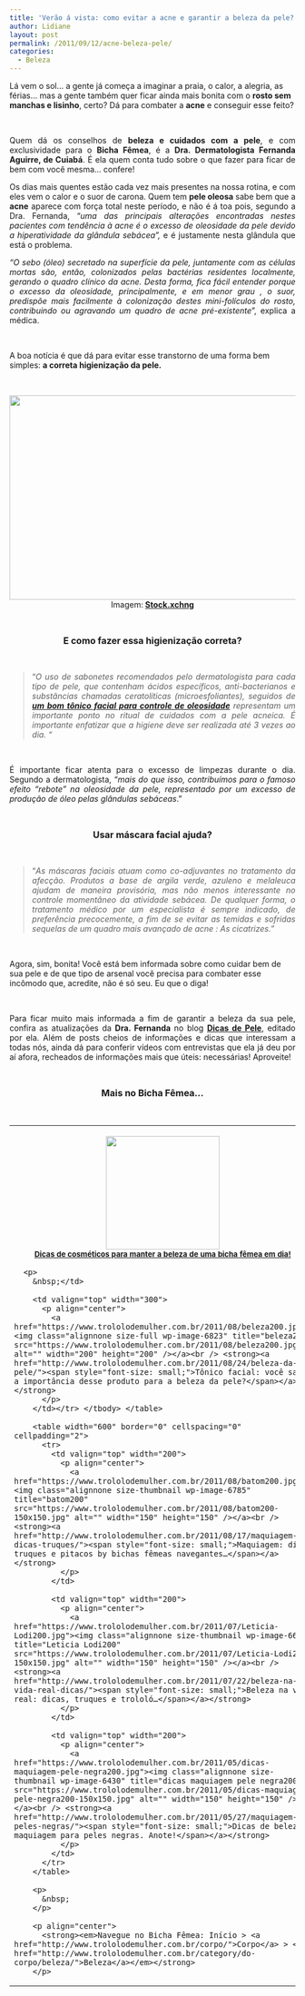 ```yaml
---
title: 'Verão á vista: como evitar a acne e garantir a beleza da pele?'
author: Lidiane
layout: post
permalink: /2011/09/12/acne-beleza-pele/
categories:
  - Beleza
---
```

Lá vem o sol… a gente já começa a imaginar a praia, o calor, a alegria, as férias… mas a gente também quer ficar ainda mais bonita com o **rosto sem manchas e lisinho**, certo? Dá para combater a **acne** e conseguir esse feito?

&nbsp;

<p align="justify">
  Quem dá os conselhos de <strong>beleza e cuidados com a pele</strong>, e com exclusividade para o <strong>Bicha Fêmea</strong>, é a <strong>Dra. Dermatologista Fernanda Aguirre, de Cuiabá</strong>. É ela quem conta tudo sobre o que fazer para ficar de bem com você mesma… confere!
</p>

<!--more-->

<p align="justify">
  Os dias mais quentes estão cada vez mais presentes na nossa rotina, e com eles vem o calor e o suor de carona. Quem tem <strong>pele oleosa</strong> sabe bem que a <strong>acne</strong> aparece com força total neste período, e não é á toa pois, segundo a Dra. Fernanda, “<em>uma das principais alterações encontradas nestes pacientes com tendência à acne é o excesso de oleosidade da pele devido a hiperatividade da glândula sebácea”,</em> e é justamente nesta glândula que está o problema.<em> </em>
</p>

<p align="justify">
  <em>“O sebo (óleo) secretado na superfície da pele, juntamente com as células mortas são, então, colonizados pelas bactérias residentes localmente, gerando o quadro clínico da acne. Desta forma, fica fácil entender porque o excesso da oleosidade, principalmente, e em menor grau , o suor, predispõe mais facilmente à colonização destes mini-folículos do rosto, contribuindo ou agravando um quadro de acne pré-existente</em>”, explica a médica.
</p>

&nbsp;

A boa notícia é que dá para evitar esse transtorno de uma forma bem simples: **a correta higienização da pele.**

&nbsp;

<p align="center">
  <a href="https://www.trololodemulher.com.br/2011/09/beleza-da-pele-acne.jpg"><img class="alignnone size-full wp-image-6893" title="beleza da pele acne" src="https://www.trololodemulher.com.br/2011/09/beleza-da-pele-acne.jpg" alt="" width="600" height="360" /></a><br /> Imagem:<strong> <a href="http://www.sxc.hu/" target="_blank" rel="noopener noreferrer">Stock.xchng</a></strong>
</p>

&nbsp;

<p align="center">
  <strong><span style="font-size: medium;">E como fazer essa higienização correta?</span></strong>
</p>

&nbsp;

> <p align="justify">
>   “<em>O uso de sabonetes recomendados pelo dermatologista para cada tipo de pele, que contenham ácidos específicos, anti-bacterianos e substâncias chamadas ceratolíticas (microesfoliantes), seguidos de <strong><a href="http://www.trololodemulher.com.br/2011/08/24/beleza-da-pele/">um bom tônico facial para controle de oleosidade</a></strong> representam um importante ponto no ritual de cuidados com a pele acneica. É importante enfatizar que a higiene deve ser realizada até 3 vezes ao dia. “</em>
> </p>

&nbsp;

<p align="justify">
  É importante ficar atenta para o excesso de limpezas durante o dia. Segundo a dermatologista, “<em>mais do que isso, contribuímos para o famoso efeito “rebote” na oleosidade da pele, representado por um excesso de produção de óleo pelas glândulas sebáceas</em>.”
</p>

&nbsp;

<p align="center">
  <strong><span style="font-size: medium;">Usar máscara facial ajuda? </span></strong>
</p>

&nbsp;

> <p align="justify">
>   “<em>As máscaras faciais atuam como co-adjuvantes no tratamento da afecção. Produtos a base de argila verde, azuleno e melaleuca ajudam de maneira provisória, mas não menos interessante no controle momentâneo da atividade sebácea. De qualquer forma, o tratamento médico por um especialista é sempre indicado, de preferência precocemente, a fim de se evitar as temidas e sofridas sequelas de um quadro mais avançado de acne : As cicatrizes.”</em>
> </p>

&nbsp;

Agora, sim, bonita! Você está bem informada sobre como cuidar bem de sua pele e de que tipo de arsenal você precisa para combater esse incômodo que, acredite, não é só seu. Eu que o diga!

&nbsp;

<p align="justify">
  Para ficar muito mais informada a fim de garantir a beleza da sua pele, confira as atualizações da <strong>Dra. Fernanda</strong> no blog <strong><a href="http://dicasdepele.blogspot.com/" target="_blank" rel="noopener noreferrer">Dicas de Pele</a></strong>, editado por ela. Além de posts cheios de informações e dicas que interessam a todas nós, ainda dá para conferir vídeos com entrevistas que ela já deu por aí afora, recheados de informações mais que úteis: necessárias! Aproveite!
</p>

&nbsp;

<p align="center">
  <span style="font-size: medium;"><strong>Mais no Bicha Fêmea…</strong> </span>
</p>

&nbsp;

<table width="600" border="0" cellspacing="0" cellpadding="2">
  <tr>
    <td valign="top" width="300">
      <p align="center">
        <a href="https://www.trololodemulher.com.br/2011/08/cely3200.jpg"><img class="alignnone size-full wp-image-6860" title="cely3200" src="https://www.trololodemulher.com.br/2011/08/cely3200.jpg" alt="" width="200" height="200" /></a><br /> <strong><a href="http://www.trololodemulher.com.br/2011/09/02/cosmeticos-beleza/"><span style="font-size: small;">Dicas de cosméticos para manter a beleza de uma bicha fêmea em dia!</span></a></strong>
      </p>
      
      <p>
        &nbsp;</td> 
        
        <td valign="top" width="300">
          <p align="center">
            <a href="https://www.trololodemulher.com.br/2011/08/beleza200.jpg"><img class="alignnone size-full wp-image-6823" title="beleza200" src="https://www.trololodemulher.com.br/2011/08/beleza200.jpg" alt="" width="200" height="200" /></a><br /> <strong><a href="http://www.trololodemulher.com.br/2011/08/24/beleza-da-pele/"><span style="font-size: small;">Tônico facial: você sabe a importância desse produto para a beleza da pele?</span></a></strong>
          </p>
        </td></tr> </tbody> </table> 
        
        <table width="600" border="0" cellspacing="0" cellpadding="2">
          <tr>
            <td valign="top" width="200">
              <p align="center">
                <a href="https://www.trololodemulher.com.br/2011/08/batom200.jpg"><img class="alignnone size-thumbnail wp-image-6785" title="batom200" src="https://www.trololodemulher.com.br/2011/08/batom200-150x150.jpg" alt="" width="150" height="150" /></a><br /> <strong><a href="http://www.trololodemulher.com.br/2011/08/17/maquiagem-dicas-truques/"><span style="font-size: small;">Maquiagem: dicas truques e pitacos by bichas fêmeas navegantes…</span></a></strong>
              </p>
            </td>
            
            <td valign="top" width="200">
              <p align="center">
                <a href="https://www.trololodemulher.com.br/2011/07/Leticia-Lodi200.jpg"><img class="alignnone size-thumbnail wp-image-6669" title="Leticia Lodi200" src="https://www.trololodemulher.com.br/2011/07/Leticia-Lodi200-150x150.jpg" alt="" width="150" height="150" /></a><br /> <strong><a href="http://www.trololodemulher.com.br/2011/07/22/beleza-na-vida-real-dicas/"><span style="font-size: small;">Beleza na vida real: dicas, truques e trololó…</span></a></strong>
              </p>
            </td>
            
            <td valign="top" width="200">
              <p align="center">
                <a href="https://www.trololodemulher.com.br/2011/05/dicas-maquiagem-pele-negra200.jpg"><img class="alignnone size-thumbnail wp-image-6430" title="dicas maquiagem pele negra200" src="https://www.trololodemulher.com.br/2011/05/dicas-maquiagem-pele-negra200-150x150.jpg" alt="" width="150" height="150" /></a><br /> <strong><a href="http://www.trololodemulher.com.br/2011/05/27/maquiagem-peles-negras/"><span style="font-size: small;">Dicas de beleza: maquiagem para peles negras. Anote!</span></a></strong>
              </p>
            </td>
          </tr>
        </table>
        
        <p>
          &nbsp;
        </p>
        
        <p align="center">
          <strong><em>Navegue no Bicha Fêmea: Início > <a href="http://www.trololodemulher.com.br/corpo/">Corpo</a> > <a href="http://www.trololodemulher.com.br/category/do-corpo/beleza/">Beleza</a></em></strong>
        </p>